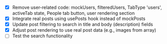 - [x] Remove user-related code: mockUsers, filteredUsers, TabType 'users', activeTab state, People tab button, user rendering section
- [x] Integrate real posts using usePosts hook instead of mockPosts
- [x] Update post filtering to search in title and body (description) fields
- [x] Adjust post rendering to use real post data (e.g., images from array)
- [ ] Test the search functionality
